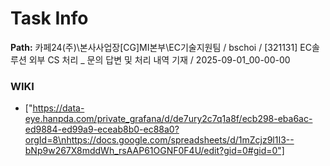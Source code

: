 # Task Info

**Path:** 카페24(주)\본사사업장\[CG]MI본부\EC기술지원팀 / bschoi / [321131] EC솔루션 외부 CS 처리 _ 문의 답변 및 처리 내역 기재 / 2025-09-01_00-00-00

### WIKI
- ["https://data-eye.hanpda.com/private_grafana/d/de7ury2c7q1a8f/ecb298-eba6ac-ed9884-ed99a9-eceab8b0-ec88a0?orgId=8\nhttps://docs.google.com/spreadsheets/d/1mZcjz9l1I3--bNp9w267X8mddWh_rsAAP61OGNF0F4U/edit?gid=0#gid=0"]

